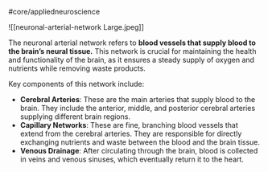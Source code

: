 #core/appliedneuroscience

![[neuronal-arterial-network Large.jpeg]]

The neuronal arterial network refers to **blood vessels that supply blood to the brain’s neural tissue.** This network is crucial for maintaining the health and functionality of the brain, as it ensures a steady supply of oxygen and nutrients while removing waste products.

Key components of this network include:

- **Cerebral Arteries**: These are the main arteries that supply blood to the brain. They include the anterior, middle, and posterior cerebral arteries supplying different brain regions.
- **Capillary Networks**: These are fine, branching blood vessels that extend from the cerebral arteries. They are responsible for directly exchanging nutrients and waste between the blood and the brain tissue.
- **Venous Drainage**: After circulating through the brain, blood is collected in veins and venous sinuses, which eventually return it to the heart.
